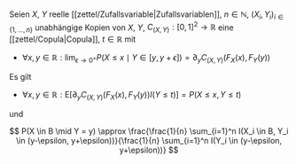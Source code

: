 Seien $X$, $Y$ reelle [[zettel/Zufallsvariable|Zufallsvariablen]], $n \in \mathbb{N}$, $(X_i, Y_i)_{i \in \{ 1, \dots, n \}}$ unabhängige Kopien von $X$, $Y$, $C_{(X, Y)} : [0, 1]^2 \to \mathbb{R}$ eine [[zettel/Copula|Copula]], $t \in \mathbb{R}$ mit
- $\forall x, y \in \mathbb{R} : \lim_{\epsilon \to 0^+} P(X \le x \mid Y \in [y, y+\epsilon]) = \partial_y C_{(X, Y)}(F_X(x), F_Y(y))$

Es gilt
- $\forall x, y \in \mathbb{R} : \text{E}[\partial_y C_{(X, Y)}(F_X(x), F_Y(y)) I(Y \le t)] = P(X \le x, Y \le t)$

und

$$
	P(X \in B \mid Y = y) \approx \frac{\frac{1}{n} \sum_{i=1}^n I(X_i \in B, Y_i \in (y-\epsilon, y+\epsilon))}{\frac{1}{n} \sum_{i=1}^n I(Y_i \in (y-\epsilon, y+\epsilon))}
$$